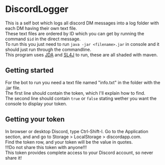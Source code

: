 DiscordLogger
=====
This is a self bot which logs all discord DM messages into a log folder with each DM having their own text file.
<br>
These text files are ordered by ID which you can get by running the command `$id` in the direct message.
<br>
To run this you just need to run `java -jar <filename>.jar` in console and it should just run through the commandline.
<br>
This program uses <a href="https://github.com/DV8FromTheWorld/JDA">JDA</a> and <a href="https://www.slf4j.org/">SL4J</a> to run, these are all shaded with maven.

Getting started
------
For the bot to run you need a text file named "info.txt" in the folder with the .jar file.
<br>
The first line should contain the token, which I'll explain how to find.
<br>
The second line should contain `true` or `false` stating wether you want the console to display your token.

Getting your token
-------
In browser or desktop Discord, type Ctrl-Shift-I. Go to the Application section, and and go to Storage > LocalStorage > discordapp.com. 
<br>
Find the token row, and your token will be the value in quotes.
<br>
!!!Do not share this token with anyone!!!
<br>
This token provides complete access to your Discord account, so never share it!